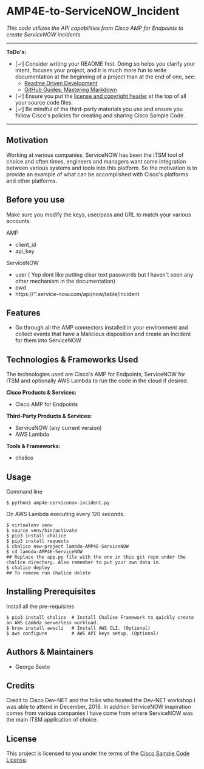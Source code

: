 # AMP4E-to-ServiceNOW_Incident

*This code utilizes the API capabilities from Cisco AMP for Endpoints to create ServiceNOW incidents*

---

**ToDo's:**

- [✓] Consider writing your README first.  Doing so helps you clarify your intent, focuses your project, and it is much more fun to write documentation at the beginning of a project than at the end of one, see:
    - [Readme Driven Development](http://tom.preston-werner.com/2010/08/23/readme-driven-development.html)
    - [GitHub Guides: Mastering Markdown](https://guides.github.com/features/mastering-markdown/)
- [✓] Ensure you put the [license and copyright header](./HEADER) at the top of all your source code files.
- [✓] Be mindful of the third-party materials you use and ensure you follow Cisco's policies for creating and sharing Cisco Sample Code.

---

## Motivation

Working at various companies, ServiceNOW has been the ITSM tool of choice and often times, engineers and managers want some integration between various systems and tools into this platform. So the motivation is to provide an example of what can be accomplished with Cisco's platforms and other platforms.

## Before you use
Make sure you modify the keys, user/pass and URL to match your various accounts.

AMP
* client_id<br/>
* api_key<br/>

ServiceNOW
* user ( Yep dont like putting clear text passwords but I haven't seen any other mechanism in the documentation)<br/>
* pwd<br/>
* https://'<YOUR TENANT ACCOUNT>'.service-now.com/api/now/table/incident<br/>

## Features

- Go through all the AMP connectors installed in your environment and collect events that have a Malicious disposition and create an Incident for them into ServiceNOW.

## Technologies & Frameworks Used

The technologies used are Cisco's AMP for Endpoints, ServiceNOW for ITSM and optionally AWS Lambda to run the code in the cloud if desired.

**Cisco Products & Services:**

- Cisco AMP for Endpoints

**Third-Party Products & Services:**

- ServiceNOW (any current version)
- AWS Lambda

**Tools & Frameworks:**

- chalice

## Usage

Command line
```
$ python3 amp4e-servicenow-incident.py
```
On AWS Lambda executing every 120 seconds.
```
$ virtualenv venv
$ source venv/bin/activate
$ pip3 install chalice
$ pip3 install requests
$ chalice new-project lambda-AMP4E-ServiceNOW
$ cd lambda-AMP4E-ServiceNOW
## Replace the app.py file with the one in this git repo under the chalice directory. Also remember to put your own data in.
$ chalice deploy
## To remove run chalice delete
```

## Installing Prerequisites

Install all the pre-requisites
```
$ pip3 install chalice  # Install Chalice Framework to quickly create an AWS Lambda serverless workload.
$ brew install awscli   # Install AWS CLI. (Optional)
$ aws configure         # AWS API keys setup. (Optional)
```

## Authors & Maintainers

- George Seeto

## Credits
Credit to Cisco Dev-NET and the folks who hosted the Dev-NET workshop I was able to attend in December, 2018. In addition ServiceNOW inspiration comes from various companies I have come from where ServiceNOW was the main ITSM application of choice. 

## License

This project is licensed to you under the terms of the [Cisco Sample
Code License](./LICENSE).
